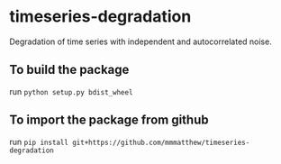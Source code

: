 # timeseries-degradation
Degradation of time series with independent and autocorrelated noise.

## To build the package

run `python setup.py bdist_wheel`

## To import the package from github

run `pip install git+https://github.com/mmmatthew/timeseries-degradation`
